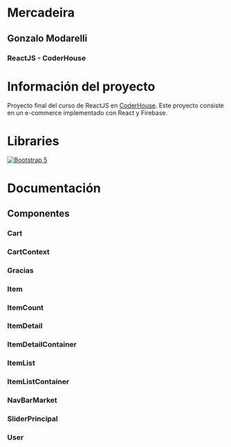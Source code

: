 # Mercadeira

## Gonzalo Modarelli

### ReactJS - CoderHouse

# Información del proyecto

Proyecto final del curso de ReactJS en [CoderHouse](https://www.coderhouse.com).
Este proyecto consiste en un e-commerce implementado con React y Firebase.

# Libraries

[![Bootstrap 5](https://img.shields.io/badge/Bootstrap_5-informational?style=for-the-badge&logo=bootstrap&logoColor=6f42c1&color=23272d)](https://getbootstrap.com)

# Documentación

## Componentes

### Cart

### CartContext

### Gracias

### Item

### ItemCount

### ItemDetail

### ItemDetailContainer

### ItemList

### ItemListContainer

### NavBarMarket

### SliderPrincipal

### User
